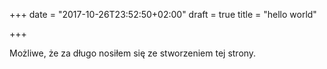 +++
date = "2017-10-26T23:52:50+02:00"
draft = true
title = "hello world"

+++

Możliwe, że za długo nosiłem się ze stworzeniem tej strony.
